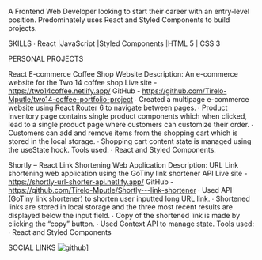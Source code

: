 A Frontend Web Developer looking to start their career with an entry-level position. Predominately uses  React and Styled Components to build projects. 

SKILLS 
∙ React |JavaScript |Styled Components |HTML 5 | CSS 3 

PERSONAL PROJECTS 

React E-commerce Coffee Shop Website 
Description: An e-commerce website for the Two 14 coffee shop 
Live site - https://two14coffee.netlify.app/ 
GitHub - https://github.com/Tirelo-Mputle/two14-coffee-portfolio-project 
∙ Created a multipage e-commerce website using React Router 6 to navigate between pages. ∙ Product inventory page contains single product components which when clicked, lead to a single  product page where customers can customize their order. 
∙ Customers can add and remove items from the shopping cart which is stored in the local storage. ∙ Shopping cart content state is managed using the useState hook. 
Tools used: 
∙ React and Styled Components. 

Shortly – React Link Shortening Web Application 
Description: URL Link shortening web application using the GoTiny link shortener API Live site - https://shortly-url-shorter-api.netlify.app/ 
GitHub - https://github.com/Tirelo-Mputle/Shortly---link-shortener 
∙ Used API (GoTiny link shortener) to shorten user inputted long URL link. 
∙ Shortened links are stored in local storage and the three most recent results are displayed below  the input field. 
∙ Copy of the shortened link is made by clicking the “copy” button. 
∙ Used Context API to manage state. 
Tools used: 
∙ React and Styled Components 

SOCIAL LINKS
![github](https://img.shields.io/badge/GitHub-000000?style=for-the-badge&logo=GitHub&logoColor=white)]
